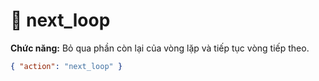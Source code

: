 # 🔂 next_loop

**Chức năng:** Bỏ qua phần còn lại của vòng lặp và tiếp tục vòng tiếp theo.

```json
{ "action": "next_loop" }
```